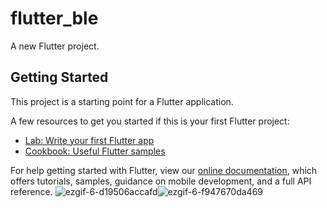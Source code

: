 
# flutter_ble

A new Flutter project.

## Getting Started

This project is a starting point for a Flutter application.

A few resources to get you started if this is your first Flutter project:

- [Lab: Write your first Flutter app](https://flutter.dev/docs/get-started/codelab)
- [Cookbook: Useful Flutter samples](https://flutter.dev/docs/cookbook)

For help getting started with Flutter, view our
[online documentation](https://flutter.dev/docs), which offers tutorials,
samples, guidance on mobile development, and a full API reference.
![ezgif-6-d19506accafd](https://user-images.githubusercontent.com/20411077/113426868-43004700-93fe-11eb-993f-11afd717c129.jpg)![ezgif-6-f947670da469](https://user-images.githubusercontent.com/20411077/113426899-4dbadc00-93fe-11eb-958f-eee34ed3c424.jpg)
